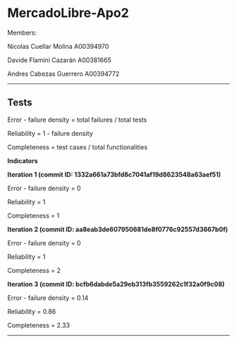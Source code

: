 # MercadoLibre-Apo2

Members:

Nicolas Cuellar Molina A00394970

Davide Flamini Cazarán A00381665

Andres Cabezas Guerrero A00394772


------

## Tests

Error - failure density = total failures / total tests

Reliability = 1 - failure density

Completeness = test cases / total functionalities

**Indicators**

**Iteration 1 (commit ID: 1332a661a73bfd8c7041af19d8623548a63aef51)**

   Error - failure density = 0
   
   Reliability = 1
   
   Completeness = 1
   
 **Iteration 2 (commit ID: aa8eab3de607950681de8f0776c92557d3667b0f)**

   Error - failure density = 0
   
   Reliability = 1
   
   Completeness = 2
   
**Iteration 3 (commit ID: bcfb6dabde5a29eb313fb3559262c1f32a0f9c08)**

   Error - failure density = 0.14
   
   Reliability = 0.86
   
   Completeness = 2.33


------
